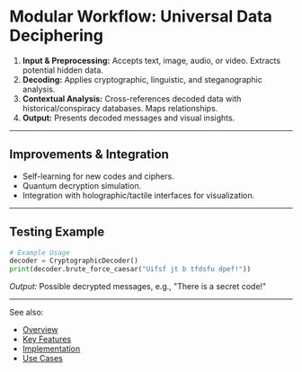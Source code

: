 # Modular Workflow: Universal Data Deciphering

1. **Input & Preprocessing:** Accepts text, image, audio, or video. Extracts potential hidden data.
2. **Decoding:** Applies cryptographic, linguistic, and steganographic analysis.
3. **Contextual Analysis:** Cross-references decoded data with historical/conspiracy databases. Maps relationships.
4. **Output:** Presents decoded messages and visual insights.

---

## Improvements & Integration
- Self-learning for new codes and ciphers.
- Quantum decryption simulation.
- Integration with holographic/tactile interfaces for visualization.

---

## Testing Example
```python
# Example Usage
decoder = CryptographicDecoder()
print(decoder.brute_force_caesar("Uifsf jt b tfdsfu dpef!"))
```
_Output:_ Possible decrypted messages, e.g., "There is a secret code!"

---

See also:
- [Overview](./universal_data_deciphering_overview.md)
- [Key Features](./universal_data_deciphering_features.md)
- [Implementation](./universal_data_deciphering_implementation.md)
- [Use Cases](./universal_data_deciphering_use_cases.md)
